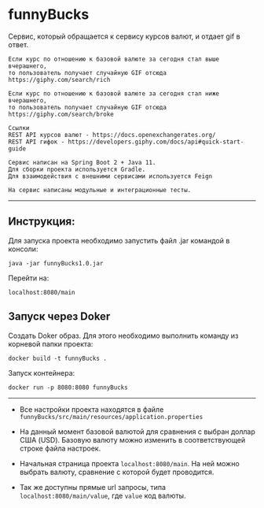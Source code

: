 
# funnyBucks
Сервис, который обращается к сервису курсов валют, и отдает gif в ответ.

``` 
Если курс по отношению к базовой валюте за сегодня стал выше вчерашнего,  
то пользователь получает случайную GIF отсюда https://giphy.com/search/rich  

Если курс по отношению к базовой валюте за сегодня стал ниже вчерашнего,
то пользователь получает случайную GIF отсюда https://giphy.com/search/broke  

Ссылки  
REST API курсов валют - https://docs.openexchangerates.org/  
REST API гифок - https://developers.giphy.com/docs/api#quick-start-guide  

Сервис написан на Spring Boot 2 + Java 11.
Для сборки проекта используется Gradle.  
Для взаимодействия с внешними сервисами используется Feign 

На сервис написаны модульные и интеграционные тесты.
```  
***
## Инструкция:

Для запуска проекта необходимо запустить файл .jar командой в консоли:
```
java -jar funnyBucks1.0.jar
```  
Перейти на:
```
localhost:8080/main
```


## Запуск через Doker

Создать Doker образ. Для этого необходимо выполнить команду из корневой папки проекта:
```
docker build -t funnyBucks .
```
Запуск контейнера:
```
docker run -p 8080:8080 funnyBucks
```


***
- Все настройки проекта находятся в файле ``` funnyBucks/src/main/resources/application.properties ```

- На данный момент базовой валютой для сравнения с выбран доллар США (USD). Базовую валюту можно изменить в соответствующей строке файла настроек.


- Начальная страница проекта ```localhost:8080/main```. На ней можно выбрать валюту, сравнение с которой будет проводится.

- Так же доступны прямые url запросы, типа ```localhost:8080/main/value```, где ```value``` код валюты.

